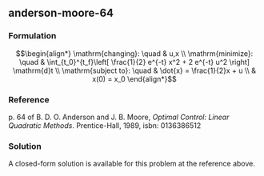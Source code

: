 ## anderson-moore-64

### Formulation
```math
\begin{align*}
\mathrm{changing}: \quad & u,x \\
\mathrm{minimize}: \quad & \int_{t_0}^{t_f}\left[ \frac{1}{2} e^{-t} x^2 + 2 e^{-t} u^2 \right] \mathrm{d}t \\
\mathrm{subject to}: \quad & \dot{x} = \frac{1}{2}x + u \\
& x(0) = x_0
\end{align*}
```

### Reference
p. 64 of B. D. O. Anderson and J. B. Moore, *Optimal Control: Linear Quadratic Methods*. Prentice-Hall, 1989, isbn: 0136386512

### Solution
A closed-form solution is available for this problem at the reference above.